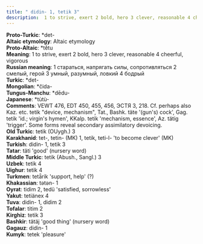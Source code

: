 ```yaml
---
title: " didin- 1, tetik 3"
description:  1 to strive, exert 2 bold, hero 3 clever, reasonable 4 cheerful, vigorous
---
```


<strong>Proto-Turkic</strong>:  *det-<br>
<strong>Altaic etymology</strong>:  Altaic etymology<br>
<strong> Proto-Altaic</strong>:  *tḕtu<br>
<strong>Meaning</strong>:  1 to strive, exert 2 bold, hero 3 clever, reasonable 4 cheerful, vigorous<br>
<strong>Russian meaning</strong>:  1 стараться, напрягать силы, сопротивляться 2 смелый, герой 3 умный, разумный, ловкий 4 бодрый<br>
<strong>Turkic</strong>:  *det-<br>
<strong>Mongolian</strong>:  *čida-<br>
<strong>Tungus-Manchu</strong>:  *dēdu-<br>
<strong>Japanese</strong>:  *tùtù-<br>
<strong>Comments</strong>:  VEWT 476, EDT 450, 455, 456, ЭСТЯ 3, 218. Cf. perhaps also Kaz. etc. tetik "device, mechanism", Tat., Bashk. täte '(gun's) cock', Gag. tetik 'id.; virgin's hymen', KKalp. tetik 'mechanism, essence', Az. tätig 'trigger'. Some forms reveal secondary assimilatory devoicing.<br>
<strong>Old Turkic</strong>:  tetik (OUygh.) 3<br>
<strong>Karakhanid</strong>:  tet-, tetin- (MK) 1, tetik, teti-l- 'to become clever' (MK)<br>
<strong>Turkish</strong>:  didin- 1, tetik 3<br>
<strong>Tatar</strong>:  täti 'good' (nursery word)<br>
<strong>Middle Turkic</strong>:  tetik (Abush., Sangl.) 3<br>
<strong>Uzbek</strong>:  tetik 4<br>
<strong>Uighur</strong>:  tetik 4<br>
<strong>Turkmen</strong>:  tetǟrik 'support, help' (?)<br>
<strong>Khakassian</strong>:  tǝtǝn- 1<br>
<strong>Oyrat</strong>:  tidim 2, tedü 'satisfied, sorrowless'<br>
<strong>Yakut</strong>:  tetiänex 4<br>
<strong>Tuva</strong>:  didin- 1, didim 2<br>
<strong>Tofalar</strong>:  titim 2<br>
<strong>Kirghiz</strong>:  tetik 3<br>
<strong>Bashkir</strong>:  tätäj 'good thing' (nursery word)<br>
<strong>Gagauz</strong>:  didin- 1<br>
<strong>Kumyk</strong>:  tetek 'pleasure'<br>


